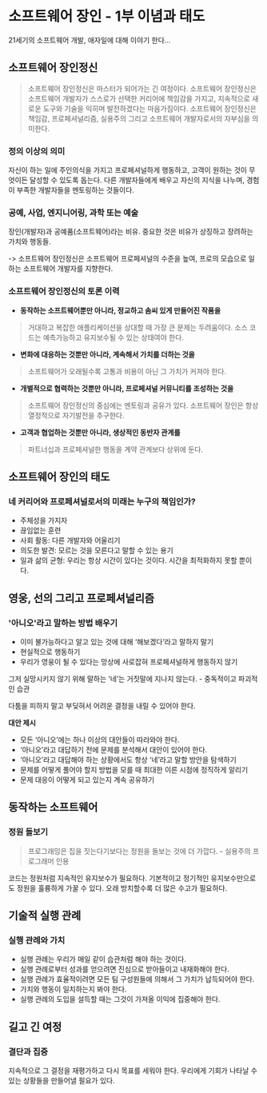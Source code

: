 # 소프트웨어 장인 - 1부 이념과 태도

21세기의 소프트웨어 개발, 애자일에 대해 이야기 한다...

## 소프트웨어 장인정신

> 소프트웨어 장인정신은 마스터가 되어가는 긴 여정이다.
> 소프트웨어 장인정신은 소프트웨어 개발자가 스스로가 선택한 커리어에 책임감을 가지고, 지속적으로 새로운 도구와 기술을 익히며 발전하겠다는 마음가짐이다.
> 소프트웨어 장인정신은 책임감, 프로페셔널리즘, 실용주의 그리고 소프트웨어 개발자로서의 자부심을 의미한다.

### 정의 이상의 의미

자신이 하는 일에 주인의식을 가지고 프로페셔널하게 행동하고, 고객이 원하는 것이 무엇이든 달성할 수 있도록 돕는다.
다른 개발자들에게 배우고 자신의 지식을 나누며, 경험이 부족한 개발자들을 멘토링하는 것들이다.

### 공예, 사업, 엔지니어링, 과학 또는 예술

장인(개발자)과 공예품(소프트웨어)라는 비유.
중요한 것은 비유가 상징하고 장려하는 가치와 행동들.

-> 소프트웨어 장인정신은 소프트웨어 프로페셔널의 수준을 높여, 프로의 모습으로 일하는 소프트웨어 개발자를 지향한다.

### 소프트웨어 장인정신의 토론 이력

- **동작하는 소프트웨어뿐만 아니라, 정교하고 솜씨 있게 만들어진 작품을**

> 거대하고 복잡한 애플리케이션을 상대할 때 가장 큰 문제는 두려움이다.
> 소스 코드는 예측가능하고 유지보수될 수 있는 상태여야 한다.

- **변화에 대응하는 것뿐만 아니라, 계속해서 가치를 더하는 것을**

> 소프트웨어가 오래될수록 고통과 비용이 아닌 그 가치가 커져야 한다.

- **개별적으로 협력하는 것뿐만 아니라, 프로페셔널 커뮤니티를 조성하는 것을**

> 소프트웨어 장인정신의 중심에는 멘토링과 공유가 있다.
> 소프트웨어 장인은 항상 열정적으로 자기발전을 추구한다.

- **고객과 협업하는 것뿐만 아니라, 생상적인 동반자 관계를**

> 파트너십과 프로페셔널한 행동을 계약 관계보다 상위에 둔다.

## 소프트웨어 장인의 태도

### 네 커리어와 프로페셔널로서의 미래는 누구의 책임인가?

- 주체성을 가지자
- 끊임없는 훈련
- 사회 활동: 다른 개발자와 어울리기
- 의도한 발견: 모르는 것을 모른다고 말할 수 있는 용기
- 일과 삶의 균형: 우리는 항상 시간이 있다는 것이다. 시간을 최적화하지 못할 뿐이다.

## 영웅, 선의 그리고 프로페셔널리즘

### '아니오'라고 말하는 방법 배우기

- 이미 불가능하다고 알고 있는 것에 대해 ‘해보겠다’라고 말하지 말기
- 현실적으로 행동하기
- 우리가 영웅이 될 수 있다는 망상에 사로잡혀 프로페셔널하게 행동하지 않기

그저 실망시키지 않기 위해 말하는 ‘네’는 거짓말에 지나지 않는다. - 중독적이고 파괴적인 습관

다툼을 피하지 말고 부딪혀서 어려운 결정을 내릴 수 있어야 한다.

**대안 제시**

- 모든 ‘아니오’에는 하나 이상의 대안들이 따라와야 한다.
- ‘아니오’라고 대답하기 전에 문제를 분석해서 대안이 있어야 한다.
- ‘아니오’라고 대답해야 하는 상황에서도 항상 ‘네’라고 말할 방안을 탐색하기
- 문제를 어떻게 풀어야 할지 방법을 모를 때 최대한 이른 시점에 정직하게 알리기
- 문제 대응이 어떻게 되고 있는지 계속 공유하기

## 동작하는 소프트웨어

### 정원 돌보기

> 프로그래밍은 집을 짓는다기보다는 정원을 돌보는 것에 더 가깝다. - 실용주의 프로그래머 인용

코드는 정원처럼 지속적인 유지보수가 필요하다.
기본적이고 정기적인 유지보수만으로도 정원을 훌륭하게 가꿀 수 있다.
오래 방치할수록 더 많은 수고가 필요하다.

## 기술적 실행 관례

### 실행 관례와 가치

- 실행 관례는 우리가 매일 같이 습관처럼 해야 하는 것이다.
- 실행 관례로부터 성과를 얻으려면 진심으로 받아들이고 내재화해야 한다.
- 실행 관례가 효율적이려면 모든 팀 구성원들에 의해서 그 가치가 납득되어야 한다.
- 가치와 행동이 일치하는지 봐야 한다.
- 실행 관례의 도입을 설득할 때는 그것이 가져올 이익에 집중해야 한다.

## 길고 긴 여정

### 결단과 집중

지속적으로 그 결정을 재평가하고 다시 목표를 세워야 한다.
우리에게 기회가 나타날 수 있는 상황들을 만들어낼 필요가 있다.

